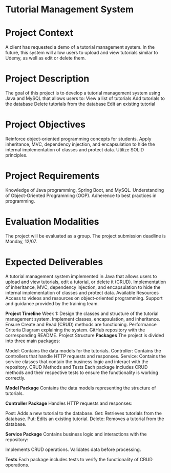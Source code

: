 # **Tutorial Management System**

# **Project Context**

A client has requested a demo of a tutorial management system. In the future, this system will allow users to upload and view tutorials similar to Udemy, as well as edit or delete them.

# **Project Description**

The goal of this project is to develop a tutorial management system using Java and MySQL that allows users to:
View a list of tutorials
Add tutorials to the database
Delete tutorials from the database
Edit an existing tutorial

# **Project Objectives**

Reinforce object-oriented programming concepts for students.
Apply inheritance, MVC, dependency injection, and encapsulation to hide the internal implementation of classes and protect data.
Utilize SOLID principles.

# **Project Requirements**

Knowledge of Java programming, Spring Boot, and MySQL.
Understanding of Object-Oriented Programming (OOP).
Adherence to best practices in programming.

# **Evaluation Modalities**

The project will be evaluated as a group. The project submission deadline is Monday, 12/07.

# **Expected Deliverables**

A tutorial management system implemented in Java that allows users to upload and view tutorials, edit a tutorial, or delete it (CRUD).
Implementation of inheritance, MVC, dependency injection, and encapsulation to hide the internal implementation of classes and protect data.
Available Resources
Access to videos and resources on object-oriented programming.
Support and guidance provided by the training team.

**Project Timeline**
Week 1: Design the classes and structure of the tutorial management system. Implement classes, encapsulation, and inheritance. Ensure Create and Read (CRUD) methods are functioning.
Performance Criteria
Diagram explaining the system.
GitHub repository with the corresponding README.
Project Structure
**Packages**
The project is divided into three main packages:

Model: Contains the data models for the tutorials.
Controller: Contains the controllers that handle HTTP requests and responses.
Service: Contains the service classes that contain the business logic and interact with the repository.
CRUD Methods and Tests
Each package includes CRUD methods and their respective tests to ensure the functionality is working correctly.

**Model Package**
Contains the data models representing the structure of tutorials.

**Controller Package**
Handles HTTP requests and responses:

Post: Adds a new tutorial to the database.
Get: Retrieves tutorials from the database.
Put: Edits an existing tutorial.
Delete: Removes a tutorial from the database.

**Service Package**
Contains business logic and interactions with the repository:

Implements CRUD operations.
Validates data before processing.

**Tests**
Each package includes tests to verify the functionality of CRUD operations.